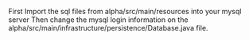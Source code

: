 First Import the sql files from alpha/src/main/resources into your mysql server
Then change the mysql login information on the alpha/src/main/infrastructure/persistence/Database.java file.
